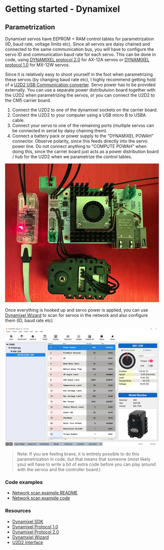 # Getting started - Dynamixel

## Parametrization

Dynamixel servos have EEPROM + RAM control tables for parametrization (ID, baud rate, voltage limits etc). Since all servos are daisy chained and connected to the same communication bus, you will have to configure the servo ID and communication baud rate for each servo. This can be done in code, using [DYNAMIXEL protocol 2.0](https://emanual.robotis.com/docs/en/dxl/protocol2/) for AX-12A servos or [DYNAMIXEL protocol 1.0](https://emanual.robotis.com/docs/en/dxl/protocol1/) for MX-12W servos.

Since it is relatively easy to shoot yourself in the foot when parametrizing these servos (by changing baud rate etc), I highly recommend getting hold of a [U2D2 USB Communication converter](https://emanual.robotis.com/docs/en/parts/interface/u2d2/). Servo power has to be provided externally. You can use a separate power distributuion board together with the U2D2 when parametrizing the servos, or you can connect the U2D2 to the CM5 carrier board.

1. Connect the U2D2 to one of the dynamixel sockets on the carrier board.
1. Connect the U2D2 to your computer using a USB micro B to USBA cable.
1. Connect your servo to one of the remaining ports (multiple servos can be connected in serial by daisy chaining them).
1. Connect a battery pack or power supply to the "DYNAMIXEL POWAH" connector. Observe polarity, since this feeds directly into the servo power line. Do not connect anything to "COMPUTE POWAH" when doing this, since the carrier board just acts as a power distribution board / hub for the U2D2 when we parametrize the control tables.

![U2D2 hookup example](../../../pictures/u2d2_hookup_example.jpg)

Once everything is hooked up and servo power is applied, you can use [Dynamixel Wizard](https://emanual.robotis.com/docs/en/software/dynamixel/dynamixel_wizard2/) to scan for servos in the network and also configure them (ID, baud rate etc)

![Dynamixel wizard screen shot](../../../pictures/dynamixel_wizard.png)

> Note: If you are feeling brave, it is entirely possible to do this parametrization in code, but that means that someone (most likely you) will have to write a bit of extra code before you can play around with the servos and the controller board:)

### Code examples

* [Network scan example README](./scan/README.md)
* [Network scan example code](./scan/scan.go)

### Resources

* [Dynamixel SDK](https://emanual.robotis.com/docs/en/software/dynamixel/dynamixel_sdk/overview/)
* [Dynamixel Protocol 1.0](https://emanual.robotis.com/docs/en/dxl/protocol1/)
* [Dynamixel Protocol 2.0](https://emanual.robotis.com/docs/en/dxl/protocol2/)
* [Dynamxiel Wizard](https://emanual.robotis.com/docs/en/software/dynamixel/dynamixel_wizard2/)
* [U2D2 interface](https://emanual.robotis.com/docs/en/parts/interface/u2d2/)

